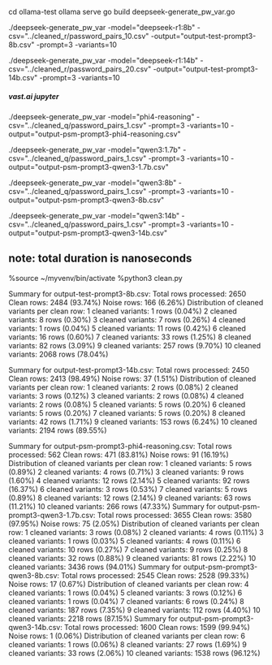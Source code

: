 cd ollama-test
ollama serve
go build deepseek-generate_pw_var.go

./deepseek-generate_pw_var -model="deepseek-r1:8b" -csv="../cleaned_r/password_pairs_10.csv" -output="output-test-prompt3-8b.csv" -prompt=3 -variants=10

./deepseek-generate_pw_var -model="deepseek-r1:14b" -csv="../cleaned_r/password_pairs_20.csv" -output="output-test-prompt3-14b.csv" -prompt=3 -variants=10

##### vast.ai jupyter
./deepseek-generate_pw_var -model="phi4-reasoning" -csv="../cleaned_q/password_pairs_1.csv" -prompt=3 -variants=10 -output="output-psm-prompt3-phi4-reasoning.csv"

./deepseek-generate_pw_var -model="qwen3:1.7b" -csv="../cleaned_q/password_pairs_1.csv" -prompt=3 -variants=10 -output="output-psm-prompt3-qwen3-1.7b.csv"

./deepseek-generate_pw_var -model="qwen3:8b" -csv="../cleaned_q/password_pairs_1.csv" -prompt=3 -variants=10 -output="output-psm-prompt3-qwen3-8b.csv"

./deepseek-generate_pw_var -model="qwen3:14b" -csv="../cleaned_q/password_pairs_1.csv" -prompt=3 -variants=10 -output="output-psm-prompt3-qwen3-14b.csv"

#####

## note: total duration is nanoseconds
%source ~/myvenv/bin/activate
%python3 clean.py

Summary for output-test-prompt3-8b.csv:
  Total rows processed: 2650
  Clean rows: 2484 (93.74%)
  Noise rows: 166 (6.26%)
  Distribution of cleaned variants per clean row:
    1 cleaned variants: 1 rows (0.04%)
    2 cleaned variants: 8 rows (0.30%)
    3 cleaned variants: 7 rows (0.26%)
    4 cleaned variants: 1 rows (0.04%)
    5 cleaned variants: 11 rows (0.42%)
    6 cleaned variants: 16 rows (0.60%)
    7 cleaned variants: 33 rows (1.25%)
    8 cleaned variants: 82 rows (3.09%)
    9 cleaned variants: 257 rows (9.70%)
    10 cleaned variants: 2068 rows (78.04%)

Summary for output-test-prompt3-14b.csv:
  Total rows processed: 2450
  Clean rows: 2413 (98.49%)
  Noise rows: 37 (1.51%)
  Distribution of cleaned variants per clean row:
    1 cleaned variants: 2 rows (0.08%)
    2 cleaned variants: 3 rows (0.12%)
    3 cleaned variants: 2 rows (0.08%)
    4 cleaned variants: 2 rows (0.08%)
    5 cleaned variants: 5 rows (0.20%)
    6 cleaned variants: 5 rows (0.20%)
    7 cleaned variants: 5 rows (0.20%)
    8 cleaned variants: 42 rows (1.71%)
    9 cleaned variants: 153 rows (6.24%)
    10 cleaned variants: 2194 rows (89.55%)

Summary for output-psm-prompt3-phi4-reasoning.csv:
  Total rows processed: 562
  Clean rows: 471 (83.81%)
  Noise rows: 91 (16.19%)
  Distribution of cleaned variants per clean row:
    1 cleaned variants: 5 rows (0.89%)
    2 cleaned variants: 4 rows (0.71%)
    3 cleaned variants: 9 rows (1.60%)
    4 cleaned variants: 12 rows (2.14%)
    5 cleaned variants: 92 rows (16.37%)
    6 cleaned variants: 3 rows (0.53%)
    7 cleaned variants: 5 rows (0.89%)
    8 cleaned variants: 12 rows (2.14%)
    9 cleaned variants: 63 rows (11.21%)
    10 cleaned variants: 266 rows (47.33%)
Summary for output-psm-prompt3-qwen3-1.7b.csv:
  Total rows processed: 3655
  Clean rows: 3580 (97.95%)
  Noise rows: 75 (2.05%)
  Distribution of cleaned variants per clean row:
    1 cleaned variants: 3 rows (0.08%)
    2 cleaned variants: 4 rows (0.11%)
    3 cleaned variants: 1 rows (0.03%)
    5 cleaned variants: 4 rows (0.11%)
    6 cleaned variants: 10 rows (0.27%)
    7 cleaned variants: 9 rows (0.25%)
    8 cleaned variants: 32 rows (0.88%)
    9 cleaned variants: 81 rows (2.22%)
    10 cleaned variants: 3436 rows (94.01%)
Summary for output-psm-prompt3-qwen3-8b.csv:
  Total rows processed: 2545
  Clean rows: 2528 (99.33%)
  Noise rows: 17 (0.67%)
  Distribution of cleaned variants per clean row:
    4 cleaned variants: 1 rows (0.04%)
    5 cleaned variants: 3 rows (0.12%)
    6 cleaned variants: 1 rows (0.04%)
    7 cleaned variants: 6 rows (0.24%)
    8 cleaned variants: 187 rows (7.35%)
    9 cleaned variants: 112 rows (4.40%)
    10 cleaned variants: 2218 rows (87.15%)
Summary for output-psm-prompt3-qwen3-14b.csv:
  Total rows processed: 1600
  Clean rows: 1599 (99.94%)
  Noise rows: 1 (0.06%)
  Distribution of cleaned variants per clean row:
    6 cleaned variants: 1 rows (0.06%)
    8 cleaned variants: 27 rows (1.69%)
    9 cleaned variants: 33 rows (2.06%)
    10 cleaned variants: 1538 rows (96.12%)